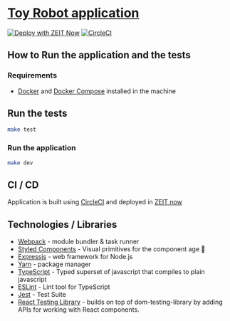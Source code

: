 # [Toy Robot application](https://toy-robot.now.sh/)

[![Deploy with ZEIT Now](https://zeit.co/button)](https://zeit.co/new/project?template=https://github.com/hjemmel/toy-robot)
[![CircleCI](https://circleci.com/gh/hjemmel/toy-robot.svg?style=svg)](https://circleci.com/gh/hjemmel/toy-robot)

## How to Run the application and the tests

### Requirements

* [Docker](https://docs.docker.com/install/linux/docker-ce/ubuntu/) and [Docker Compose](https://docs.docker.com/compose/install/) installed in the machine

## Run the tests

```sh
make test
```

### Run the application

```sh
make dev
```

## CI / CD

Application is built using [CircleCI](https://circleci.com/gh/hjemmel/toy-robot/) and deployed in [ZEIT now](https://toy-robot.now.sh/) 
 

## Technologies / Libraries

-   [Webpack](https://webpack.github.io/) - module bundler & task runner
-   [Styled Components](https://github.com/styled-components/styled-components) - Visual primitives for the component age 💅
-   [Expressjs](https://expressjs.com) -  web framework for Node.js
-   [Yarn](https://yarnpkg.com/en/) - package manager
-   [TypeScript](https://www.typescriptlang.org) - Typed superset of javascript that compiles to plain javascript
-   [ESLint](https://eslint.org/) - Lint tool for TypeScript
-   [Jest](https://jestjs.io) - Test Suite
-   [React Testing Library](https://testing-library.com/docs/react-testing-library/intro) - builds on top of dom-testing-library by adding APIs for working with React components.

